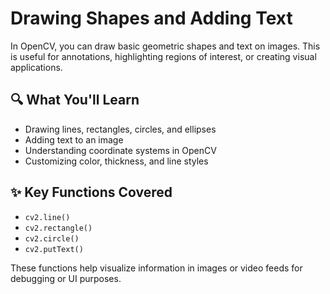 # Drawing Shapes and Adding Text

In OpenCV, you can draw basic geometric shapes and text on images. This is useful for annotations, highlighting regions of interest, or creating visual applications.

## 🔍 What You'll Learn
- Drawing lines, rectangles, circles, and ellipses
- Adding text to an image
- Understanding coordinate systems in OpenCV
- Customizing color, thickness, and line styles

## ✨ Key Functions Covered
- `cv2.line()`
- `cv2.rectangle()`
- `cv2.circle()`
- `cv2.putText()`

These functions help visualize information in images or video feeds for debugging or UI purposes.
